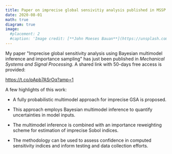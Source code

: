 ```yaml
---
title: Paper on imprecise global sensivitiy analysis published in MSSP
date: 2020-08-01
math: true
diagram: true
image:
  #placement: 2
  #caption: 'Image credit: [**John Moeses Bauan**](https://unsplash.com/photos/OGZtQF8iC0g)'
---
```


My paper "Imprecise global sensitivity analysis using Bayesian multimodel inference and importance sampling" has just been published in *Mechanical Systems and Signal Processing*. A shared link with 50-days free access is provided:

<https://t.co/pApb7ASrOq?amp=1>

A few highlights of this work:

* A fully probabilistic multimodel approach for imprecise GSA is proposed.

* This approach employs Bayesian multimodel inference to quantify uncertainties in model inputs.

* The multimodel inference is combined with an importance reweighting scheme for estimation of imprecise Sobol indices.

* The methodology can be used to assess confidence in computed sensitivity indices and inform testing and data collection efforts.
